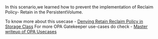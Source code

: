 In this scenario,we learned how to prevent the implementation of Reclaim Policy- Retain in the PersistentVolume.

To know more about this usecase - [Denying Retain Reclaim Policy in Storage Class](https://cloudsecops.com/opa-policy-use-cases-part-3/)
For more OPA Gatekeeper use-cases do check - [Master writeup of OPA Usecases](https://cloudsecops.com/opa-gatekeeper)
